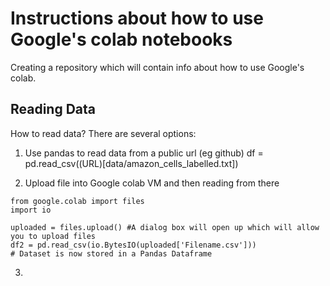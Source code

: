 # Instructions about how to use Google's colab notebooks
Creating a repository which will contain info about how to use Google's colab. 

## Reading Data
How to read data? There are several options: 
1. Use pandas to read data from a public url (eg github)
   df = pd.read_csv((URL)[data/amazon_cells_labelled.txt])

2. Upload file into Google colab VM and then reading from there
  ```
  from google.colab import files
  import io
  
  uploaded = files.upload() #A dialog box will open up which will allow you to upload files
  df2 = pd.read_csv(io.BytesIO(uploaded['Filename.csv']))
  # Dataset is now stored in a Pandas Dataframe
  ```
  
3. 
